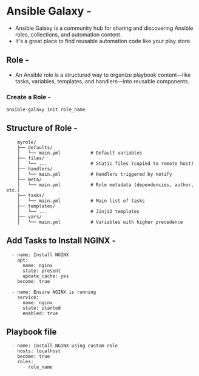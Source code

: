 # Ansible Galaxy -
- Ansible Galaxy is a community hub for sharing and discovering Ansible roles, collections, and automation content.
- It's a great place to find reusable automation code like your play store.

## Role -
- An Ansible role is a structured way to organize playbook content—like tasks, variables, templates, and handlers—into reusable components.

### Create a Role -

    ansible-galaxy init role_name

## Structure of Role -


        myrole/
        ├── defaults/
        │   └── main.yml           # Default variables
        ├── files/
        │   └── ...                # Static files (copied to remote host)
        ├── handlers/
        │   └── main.yml           # Handlers triggered by notify
        ├── meta/
        │   └── main.yml           # Role metadata (dependencies, author, etc.)
        ├── tasks/
        │   └── main.yml           # Main list of tasks
        ├── templates/
        │   └── ...                # Jinja2 templates
        ├── vars/
        │   └── main.yml           # Variables with higher precedence


## Add Tasks to Install NGINX -

      - name: Install NGINX
        apt:
          name: nginx
          state: present
          update_cache: yes
        become: true
      
      - name: Ensure NGINX is running
        service:
          name: nginx
          state: started
          enabled: true

## Playbook file

      - name: Install NGINX using custom role
        hosts: localhost
        become: true
        roles:
          - role_name


